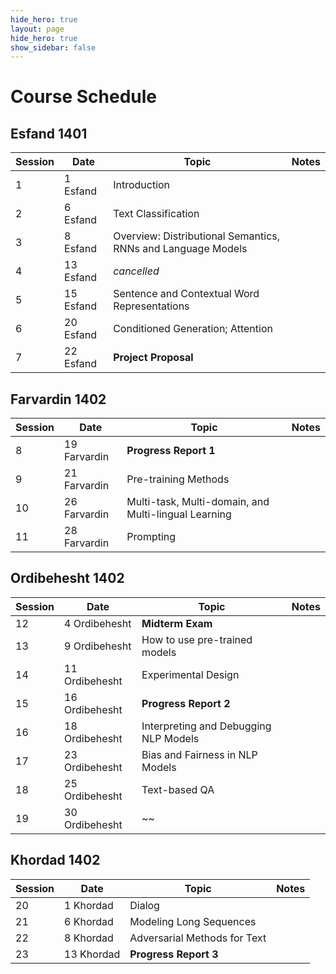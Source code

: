 ```yaml
---
hide_hero: true
layout: page
hide_hero: true
show_sidebar: false
---
```


# Course Schedule


## Esfand 1401

| Session 	| Date	| Topic | Notes |
|------|------|------|------|
| 1 | 1 Esfand | Introduction |  |
| 2 | 6 Esfand | Text Classification |  |
| 3 | 8 Esfand | Overview: Distributional Semantics, RNNs and Language Models | |
| 4 | 13 Esfand  | _cancelled_	| |
| 5 | 15 Esfand  | Sentence and Contextual Word Representations  |  |
| 6 | 20 Esfand | Conditioned Generation; Attention | |
| 7 | 22 Esfand | **Project Proposal** ||

## Farvardin 1402

| Session 	| Date	| Topic | Notes |
|------|------|------|------|
| 8 | 19 Farvardin | **Progress Report 1** ||
| 9 | 21 Farvardin | Pre-training Methods | |
| 10 | 26 Farvardin | Multi-task, Multi-domain, and Multi-lingual Learning | |
| 11 | 28 Farvardin | Prompting | |

## Ordibehesht 1402

| Session 	| Date	| Topic | Notes |
|------|------|------|------|
| 12 | 4 Ordibehesht | **Midterm Exam** ||
| 13 | 9 Ordibehesht | How to use pre-trained models | |
| 14 | 11 Ordibehesht | Experimental Design | |
| 15 | 16 Ordibehesht | **Progress Report 2**| |
| 16 | 18 Ordibehesht | Interpreting and Debugging NLP Models ||
| 17 | 23 Ordibehesht | Bias and Fairness in NLP Models | |
| 18 | 25 Ordibehesht | Text-based QA ||
| 19 | 30 Ordibehesht | ~~ | |


## Khordad 1402

| Session 	| Date	| Topic | Notes |
|------|------|------|------|
| 20 | 1 Khordad | Dialog ||
| 21 | 6 Khordad | Modeling Long Sequences | |
| 22 | 8 Khordad | Adversarial Methods for Text | |
| 23 | 13 Khordad |  **Progress Report 3** ||

